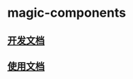 # magic-components

## [开发文档](./DEV.md)

## [使用文档](https://mglhf.github.io/magic-components/docs-dist/)
